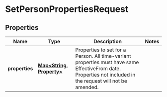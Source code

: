 

# SetPersonPropertiesRequest


## Properties

| Name | Type | Description | Notes |
|------------ | ------------- | ------------- | -------------|
|**properties** | [**Map&lt;String, Property&gt;**](Property.md) | Properties to set for a Person. All time-variant properties must have same EffectiveFrom date. Properties not included in the request will not be amended. |  |



